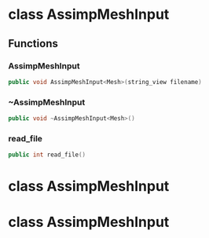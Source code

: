 # class AssimpMeshInput

## Functions

### AssimpMeshInput

```cpp
public void AssimpMeshInput<Mesh>(string_view filename)
```

### ~AssimpMeshInput

```cpp
public void ~AssimpMeshInput<Mesh>()
```

### read_file

```cpp
public int read_file()
```

# class AssimpMeshInput

# class AssimpMeshInput
